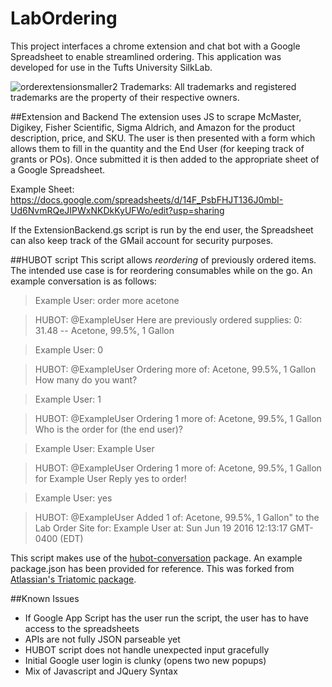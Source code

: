 # LabOrdering

This project interfaces a chrome extension and chat bot with a Google Spreadsheet
to enable streamlined ordering. This application was developed for use in
the Tufts University SilkLab.

![orderextensionsmaller2](https://cloud.githubusercontent.com/assets/480305/16212250/6952c406-3714-11e6-95cd-d1d299e66486.png)
Trademarks: All trademarks and registered trademarks are the property of their respective owners.

##Extension and Backend
The extension uses JS to scrape McMaster, Digikey, Fisher Scientific, Sigma Aldrich,
and Amazon for the product description, price, and SKU. The user is
then presented with a form which allows them to fill in the quantity and the
End User (for keeping track of grants or POs). Once submitted it is then added
to the appropriate sheet of a Google Spreadsheet.

Example Sheet:
https://docs.google.com/spreadsheets/d/14F_PsbFHJT136J0mbI-Ud6NvmRQeJIPWxNKDkKyUFWo/edit?usp=sharing

If the ExtensionBackend.gs script is run by the end user, the Spreadsheet can
also keep track of the GMail account for security purposes.

##HUBOT script
This script allows *reordering* of previously ordered items. The intended use
case is for reordering consumables while on the go. An example conversation is
as follows:

>  Example User: order more acetone

>  HUBOT: @ExampleUser Here are previously ordered supplies:
  0: 31.48 -- Acetone, 99.5%, 1 Gallon

>  Example User: 0

>  HUBOT: @ExampleUser Ordering more of:
  Acetone, 99.5%, 1 Gallon
  How many do you want?

>  Example User: 1

>  HUBOT: @ExampleUser Ordering 1 more of:
  Acetone, 99.5%, 1 Gallon
  Who is the order for (the end user)?

>  Example User: Example User

>  HUBOT: @ExampleUser Ordering 1 more of:
  Acetone, 99.5%, 1 Gallon
  for Example User
  Reply yes to order!

>  Example User: yes

>  HUBOT: @ExampleUser Added 1 of:
  Acetone, 99.5%, 1 Gallon"
   to the Lab Order Site for: Example User
   at: Sun Jun 19 2016 12:13:17 GMT-0400 (EDT)

 This script makes use of the [hubot-conversation](https://github.com/lmarkus/hubot-conversation) package.
 An example package.json has been provided for reference. This was forked from
 [Atlassian's Triatomic package](https://github.com/hipchat/triatomic).

##Known Issues
+ If Google App Script has the user run the script, the user has to have access to the spreadsheets
+ APIs are not fully JSON parseable yet
+ HUBOT script does not handle unexpected input gracefully
+ Initial Google user login is clunky (opens two new popups)
+ Mix of Javascript and JQuery Syntax
